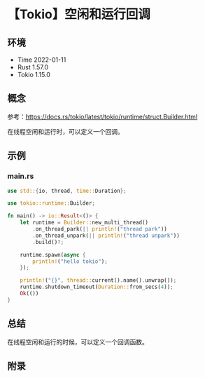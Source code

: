 # 【Tokio】空闲和运行回调

## 环境

- Time 2022-01-11
- Rust 1.57.0
- Tokio 1.15.0

## 概念

参考：<https://docs.rs/tokio/latest/tokio/runtime/struct.Builder.html>  

在线程空闲和运行时，可以定义一个回调。

## 示例

### main.rs

```rust
use std::{io, thread, time::Duration};

use tokio::runtime::Builder;

fn main() -> io::Result<()> {
    let runtime = Builder::new_multi_thread()
        .on_thread_park(|| println!("thread park"))
        .on_thread_unpark(|| println!("thread unpark"))
        .build()?;

    runtime.spawn(async {
        println!("hello tokio");
    });

    println!("{}", thread::current().name().unwrap());
    runtime.shutdown_timeout(Duration::from_secs(4));
    Ok(())
}
```

## 总结

在线程空闲和运行的时候，可以定义一个回调函数。

## 附录
